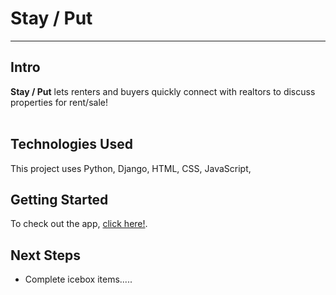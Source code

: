 # Stay / Put
---
## Intro

**Stay / Put**  lets renters and buyers quickly connect with realtors to discuss properties for rent/sale!
<br>
<br>

## Technologies Used
This project uses Python, Django, HTML, CSS, JavaScript, 

## Getting Started
To check out the app, [click here!](https://stockbox1.herokuapp.com/).

## Next Steps
- Complete icebox items.....